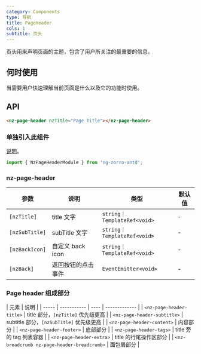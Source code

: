```yaml
---
category: Components
type: 导航
title: PageHeader
cols: 1
subtitle: 页头
---
```


页头用来声明页面的主题，包含了用户所关注的最重要的信息。

## 何时使用

当需要用户快速理解当前页面是什么以及它的功能时使用。

## API

```html
<nz-page-header nzTitle="Page Title"></nz-page-header>
```

### 单独引入此组件

[说明](/docs/getting-started/zh#单独引入某个组件)。

```ts
import { NzPageHeaderModule } from 'ng-zorro-antd';
```

### nz-page-header
| 参数 | 说明 | 类型 | 默认值 |
| --- | --- | --- | --- |
| `[nzTitle]` | title 文字 | `string｜TemplateRef<void>` | - |
| `[nzSubTitle]` | subTitle 文字 | `string｜TemplateRef<void>` | - |
| `[nzBackIcon]` | 自定义 back icon | `string｜TemplateRef<void>` | - |
| `[nzBack]` | 返回按钮的点击事件 | `EventEmitter<void>` | - |

### Page header 组成部分
| 元素 | 说明 |
| ----- | ----------- | ---- | ------------- |
| `<nz-page-header-title>` | title 部分，`[nzTitle]` 优先级更高 |
| `<nz-page-header-subtitle>` | subtitle 部分，`[nzSubTitle]` 优先级更高 |
| `<nz-page-header-content>` | 内容部分 |
| `<nz-page-header-footer>` | 底部部分 |
| `<nz-page-header-tags>` |  title 旁的 tag 列表容器 |
| `<nz-page-header-extra>` | title 的行尾操作区部分 |
| `<nz-breadcrumb nz-page-header-breadcrumb>` | 面包屑部分 |

